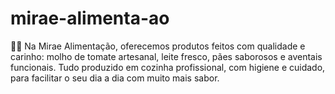 # mirae-alimenta-ao
🍅🥖 Na Mirae Alimentação, oferecemos produtos feitos com qualidade e carinho: molho de tomate artesanal, leite fresco, pães saborosos e aventais funcionais. Tudo produzido em cozinha profissional, com higiene e cuidado, para facilitar o seu dia a dia com muito mais sabor.
